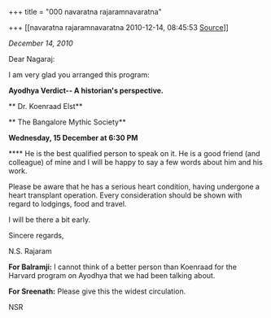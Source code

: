 +++
title = "000 navaratna rajaramnavaratna"

+++
[[navaratna rajaramnavaratna	2010-12-14, 08:45:53 [Source](https://groups.google.com/g/bvparishat/c/_thxDIAhi8I)]]



*December 14, 2010*



Dear Nagaraj:



 I am very glad you arranged this program:



 **Ayodhya Verdict-- A historian's perspective.**



** Dr. Koenraad Elst**



** The Bangalore Mythic Society**

**Wednesday, 15 December at 6:30 PM**



**** He is the best qualified person to speak on it. He is a good friend (and colleague) of mine and I will be happy to say a few words about him and his work.



 Please be aware that he has a serious heart condition, having undergone a heart transplant operation. Every consideration should be shown with regard to lodgings, food and travel.



 I will be there a bit early.



Sincere regards,

N.S. Rajaram



**For Balramji:** I cannot think of a better person than Koenraad for the Harvard program on Ayodhya that we had been talking about.



**For Sreenath:** Please give this the widest circulation.



NSR

